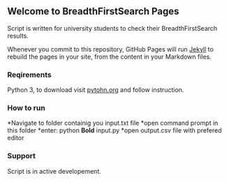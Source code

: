 ## Welcome to BreadthFirstSearch Pages

Script is written for university students to check their BreadthFirstSearch results. 

Whenever you commit to this repository, GitHub Pages will run [Jekyll](https://jekyllrb.com/) to rebuild the pages in your site, from the content in your Markdown files.

### Reqirements

Python 3, to download visit [pytohn.org](https://www.python.org/downloads/) and follow instruction.

### How to run

*Navigate to folder containig you input.txt file
*open command prompt in this folder
*enter: python **Bold** input.py
*open output.csv file with prefered editor

### Support

Script is in active developement.
